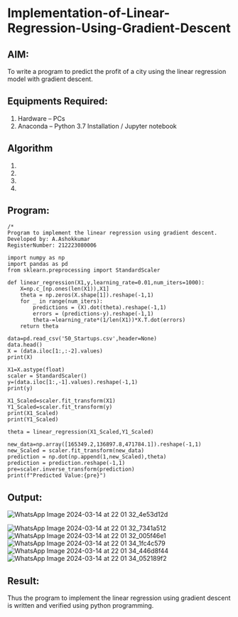 # Implementation-of-Linear-Regression-Using-Gradient-Descent

## AIM:
To write a program to predict the profit of a city using the linear regression model with gradient descent.

## Equipments Required:
1. Hardware – PCs
2. Anaconda – Python 3.7 Installation / Jupyter notebook

## Algorithm
1. 
2. 
3. 
4. 

## Program:
```
/*
Program to implement the linear regression using gradient descent.
Developed by: A.Ashokkumar 
RegisterNumber: 212223080006

import numpy as np
import pandas as pd
from sklearn.preprocessing import StandardScaler

def linear_regression(X1,y,learning_rate=0.01,num_iters=1000):
    X=np.c_[np.ones(len(X1)),X1]
    theta = np.zeros(X.shape[1]).reshape(-1,1)
    for _ in range(num_iters):
        predictions = (X).dot(theta).reshape(-1,1)
        errors = (predictions-y).reshape(-1,1)
        theta-=learning_rate*(1/len(X1))*X.T.dot(errors)
    return theta
    
data=pd.read_csv('50_Startups.csv',header=None)
data.head()
X = (data.iloc[1:,:-2].values)
print(X)

X1=X.astype(float)
scaler = StandardScaler()
y=(data.iloc[1:,-1].values).reshape(-1,1)
print(y)

X1_Scaled=scaler.fit_transform(X1)
Y1_Scaled=scaler.fit_transform(y)
print(X1_Scaled)
print(Y1_Scaled)

theta = linear_regression(X1_Scaled,Y1_Scaled)

new_data=np.array([165349.2,136897.8,471784.1]).reshape(-1,1)
new_Scaled = scaler.fit_transform(new_data)
prediction = np.dot(np.append(1,new_Scaled),theta)
prediction = prediction.reshape(-1,1)
pre=scaler.inverse_transform(prediction)
print(f"Predicted Value:{pre}") 
```

## Output:
![WhatsApp Image 2024-03-14 at 22 01 32_4e53d12d](https://github.com/Ashokanan/Implementation-of-Linear-Regression-Using-Gradient-Descent/assets/160997973/729963f3-3ee4-440b-b355-fb27551367bc)

![WhatsApp Image 2024-03-14 at 22 01 32_7341a512](https://github.com/Ashokanan/Implementation-of-Linear-Regression-Using-Gradient-Descent/assets/160997973/53f638ed-7abb-4c0b-b510-9fab3e7691a3)
![WhatsApp Image 2024-03-14 at 22 01 32_005f46e1](https://github.com/Ashokanan/Implementation-of-Linear-Regression-Using-Gradient-Descent/assets/160997973/dfff6afc-5882-49dd-836b-e925bcd7fe4e)
![WhatsApp Image 2024-03-14 at 22 01 34_1fc4c579](https://github.com/Ashokanan/Implementation-of-Linear-Regression-Using-Gradient-Descent/assets/160997973/e42a80a5-d788-4a71-94cb-5bbb5c51524d)
![WhatsApp Image 2024-03-14 at 22 01 34_446d8f44](https://github.com/Ashokanan/Implementation-of-Linear-Regression-Using-Gradient-Descent/assets/160997973/193b474f-7e0d-4137-9d25-1c2cec4d9ded)
![WhatsApp Image 2024-03-14 at 22 01 34_052189f2](https://github.com/Ashokanan/Implementation-of-Linear-Regression-Using-Gradient-Descent/assets/160997973/e6230a25-7916-428b-82ea-6bf229dc3862)











## Result:
Thus the program to implement the linear regression using gradient descent is written and verified using python programming.
